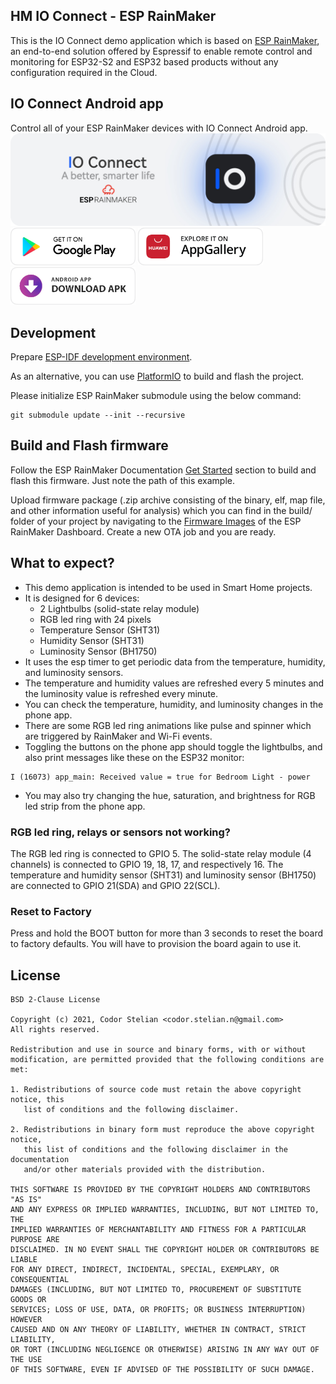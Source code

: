 ## HM IO Connect - ESP RainMaker

This is the IO Connect demo application which is based on [ESP RainMaker](https://github.com/espressif/esp-rainmaker), an end-to-end solution offered by Espressif to enable remote control and monitoring for ESP32-S2 and ESP32 based products without any configuration required in the Cloud. 

## IO Connect Android app

Control all of your ESP RainMaker devices with IO Connect Android app.
![picture](img/io_connect_banner.png)
[<img src="img/get_from_gstore.png"
     alt="Get it on Google Play"
     height="60">](https://play.google.com/store/apps/details?id=com.codor.stelian.ioconnect)
[<img src="img/get_from_appgallery.png"
     alt="Get it on Google Play"
     height="60">](https://appgallery.cloud.huawei.com/ag/n/app/C104694841)
[<img src="img/get_from_thirdparty.png"
     alt="Get it on Google Play"
     height="60">](https://drive.google.com/file/d/1j-78cbTYLboyCpS3v1mciMzks87leLDc/view?usp=sharing)

## Development

Prepare [ESP-IDF development environment](https://docs.espressif.com/projects/esp-idf/en/latest/esp32/get-started/index.html#get-started-get-prerequisites).

As an alternative, you can use [PlatformIO](https://docs.platformio.org/en/latest/core/installation.html) to build and
flash the project.

Please initialize ESP RainMaker submodule using the below command:

```
git submodule update --init --recursive
```

## Build and Flash firmware

Follow the ESP RainMaker Documentation [Get Started](https://rainmaker.espressif.com/docs/get-started.html) section to build and flash this firmware. Just note the path of this example.

Upload firmware package (.zip archive consisting of the binary, elf, map file, and other information useful for analysis) which you can find in the build/ folder of your project by navigating to the [Firmware Images](https://dashboard.rainmaker.espressif.com/home/firmware-images) of the ESP RainMaker Dashboard. Create a new OTA job and you are ready.

## What to expect?

- This demo application is intended to be used in Smart Home projects.
- It is designed for 6 devices:
	- 2 Lightbulbs (solid-state relay module)
	- RGB led ring with 24 pixels
	- Temperature Sensor (SHT31)
	- Humidity Sensor (SHT31)
	- Luminosity Sensor (BH1750)
- It uses the esp timer to get periodic data from the temperature, humidity, and luminosity sensors.
- The temperature and humidity values are refreshed every 5 minutes and the luminosity value is refreshed every minute.
- You can check the temperature, humidity, and luminosity changes in the phone app.
- There are some RGB led ring animations like pulse and spinner which are triggered by RainMaker and Wi-Fi events.
- Toggling the buttons on the phone app should toggle the lightbulbs, and also print messages like these on the ESP32 monitor:

```
I (16073) app_main: Received value = true for Bedroom Light - power
```

- You may also try changing the hue, saturation, and brightness for RGB led strip from the phone app.

### RGB led ring, relays or sensors not working?

The RGB led ring is connected to GPIO 5. The solid-state relay module (4 channels) is connected to GPIO 19, 18, 17, and respectively 16. The temperature and humidity sensor (SHT31) and luminosity sensor (BH1750) are connected to GPIO 21(SDA) and GPIO 22(SCL).

### Reset to Factory

Press and hold the BOOT button for more than 3 seconds to reset the board to factory defaults. You will have to provision the board again to use it.

## License

    BSD 2-Clause License

    Copyright (c) 2021, Codor Stelian <codor.stelian.n@gmail.com>
    All rights reserved.
    
    Redistribution and use in source and binary forms, with or without
    modification, are permitted provided that the following conditions are met:
    
    1. Redistributions of source code must retain the above copyright notice, this
       list of conditions and the following disclaimer.
    
    2. Redistributions in binary form must reproduce the above copyright notice,
       this list of conditions and the following disclaimer in the documentation
       and/or other materials provided with the distribution.
    
    THIS SOFTWARE IS PROVIDED BY THE COPYRIGHT HOLDERS AND CONTRIBUTORS "AS IS"
    AND ANY EXPRESS OR IMPLIED WARRANTIES, INCLUDING, BUT NOT LIMITED TO, THE
    IMPLIED WARRANTIES OF MERCHANTABILITY AND FITNESS FOR A PARTICULAR PURPOSE ARE
    DISCLAIMED. IN NO EVENT SHALL THE COPYRIGHT HOLDER OR CONTRIBUTORS BE LIABLE
    FOR ANY DIRECT, INDIRECT, INCIDENTAL, SPECIAL, EXEMPLARY, OR CONSEQUENTIAL
    DAMAGES (INCLUDING, BUT NOT LIMITED TO, PROCUREMENT OF SUBSTITUTE GOODS OR
    SERVICES; LOSS OF USE, DATA, OR PROFITS; OR BUSINESS INTERRUPTION) HOWEVER
    CAUSED AND ON ANY THEORY OF LIABILITY, WHETHER IN CONTRACT, STRICT LIABILITY,
    OR TORT (INCLUDING NEGLIGENCE OR OTHERWISE) ARISING IN ANY WAY OUT OF THE USE
    OF THIS SOFTWARE, EVEN IF ADVISED OF THE POSSIBILITY OF SUCH DAMAGE.